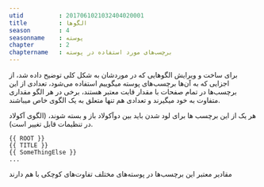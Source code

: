 ```yaml
---
utid          : 2017061021032404020001
title         : الگوها
season        : 4
seasonname    : پوسته
chapter       : 2
chaptername   : برچسب‌های مورد استفاده در پوسته
---
```



<p>برای ساخت و ویرایش الگوهایی که در موردشان به شکل کلی توضیح داده شد، از اجزایی که به آن‌ها برچسب‌های پوسته میگوییم استفاده می‌شود، تعدادی از این برچسب‌ها در تمام صفحات با مقدار قابت معتبر هستند، برخی در هر الگو مقداری متفاوت به خود میگیرند و تعدادی هم تنها متعلق به یک الگوی خاص میباشند.</p>

<p>هر یک از این برچسب ها برای لود شدن باید بین دوآکولاد باز و بسته شوند، (الگوی آکولاد در تنظیمات قابل تغییر است).</p>

<pre><code>{{ ROOT }}
{{ TITLE }}
{{ SomeThingElse }}
...
</code></pre>

<p>مقادیر معتبر این برچسب‌ها در پوسته‌های مختلف تفاوت‌های کوچکی با هم دارند</p>



